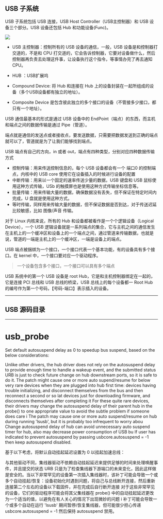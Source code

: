 ## USB 子系统

USB 子系统包括 USB 连接，USB Host Controller（USB主控制器）和 USB 设备三个部分。USB 设备还包括 Hub 和功能设备(Func)。

![](https://gitee.com/linKge-web/PerPic/raw/master/bookImg/ARM64biancheng/USB子系统.png)

- USB 主控制器：控制所有的 USB 设备的通信，一般，USB 设备是和控制器打交道的，不是和 CPU 打交道的，它会告诉控制器，它要对设备做什么，然后控制器再负责去处理这件事，让设备执行这个指令，等事情办完了再去通知 CPU。

- HUB ：USB扩展坞

- Compound Device: 将 Hub 和连接在 Hub 上的设备封装在一起所组成的设备（多个USB设备都有独立的地址）。
- Composite Device 是包含彼此独立的多个接口的设备（不管接多少接口，都只有一个地址）。

USB 通信最基本的形式是通过 USB 设备中的 EndPoint（端点）的东西，而主机和端点之间的数据传输是通过 Pipe（管道）。

端点就是通信的发送点或者接收点，要发送数据，只需要把数据发送到正确的端点就可以了，管道就是为了让我们能够找到端点。

USB 端点有自己的方向，in 或者 out，端点有四种类型，分别对应四种数据传输方式

- 控制传输：用来传送控制信息的，每个 USB 设备都会有一个 端口0 的控制端点，内核中的 USB core 使用它在设备插入的时候进行设备的配置
- 中断传输：用来以一个固定的速率传送少量的数据，USB 键盘和 USB 鼠标使用这种方式传输，USb 的触摸屏也是使用这种方式传输坐标信息等。
- 批量传输：用来传输大量的数据，确保数据没有丢失，但不保证在特定时间内完成，U 盘就是使用这种方式。
- 等时传输，同样用来传输大量的数据，但不保证数据是否到达，对于传送迟延比较敏感，比如 图像/声音 传输。

对于 Linux 内核来说，所有的 Hub 和设备都被看作是一个个逻辑设备（Logical Device），一个 USB 逻辑设备就是一系列端点的集合，它与主机之间的通信发生在主机上的一个缓冲区和设备上的一个端点之间，通过管道来传输数据，也就是说，管道的一端是主机上的一个缓冲区，一端是设备上的端点。

USB 端点被捆绑为一个接口，一个接口代表一个基本功能，有的设备具有多个接口。在 kernel 中，一个接口要对应一个驱动程序。

> 一个设备包含多个接口，一个接口可以具有多个端点

USB 系统中的第一个 USB 设备是 root Hub，它是和主机控制器绑定在一起的，它是连接 PCI 总线和 USB 总线的桥梁，USB 总线上的每个设备都一 Root Hub 的编号作为第一个号码，【号码-端口】表示插入的设备。

---

## USB 源码目录

----

# usb_probe

Set default autosuspend delay as 0 to speedup bus suspend,  based on the below considerations:

Unlike other drivers, the hub driver does not rely on the autosuspend delay to provide enough time to handle a wakeup event, and the submitted status URB is just to check future change on hub downstream ports, so it is safe to do it.    The patch might cause one or more auto supend/resume for below very rare devices when they are plugged into hub first time: devices having trouble initializing, and disconnect themselves from the bus and then reconnect a second or so lat devices just for downloading firmware, and disconnects    themselves after completing it For these quite rare devices, their drivers may change the autosuspend delay of their parent hub in the probe() to one appropriate value to avoid the subtle problem if someone does care i The patch may cause one or more auto suspend/resume on hub during running 'lsusb', but it is probably too infrequent to worry abou Change autosuspend delay of hub can avoid unnecessary auto suspend timer for hub, also may decrease power consumption of USB bu If user has indicated to prevent autosuspend by passing usbcore.autosuspend = -1 then keep autosuspend disabled. 


基于以下考虑，将默认自动挂起延迟设置为 0 以挂起加速总线：

与其他驱动不同，集线器驱动不依赖自动挂起延迟来提供足够的时间来处理唤醒事件，并且提交的状态 URB 只是为了检查集线器下游端口的未来变化，因此这样做是安全的。当以下非常罕见的设备第一次插入集线器时，该补丁可能会导致一个或多个自动挂起/恢复：设备初始化时遇到问题，将自己与总线断开连接，然后重新连接第二个左右的设备以下载固件，并在完成后自行断开连接 对于这些非常罕见的设备，它们的驱动程序可能会将其父集线器在 probe() 中的自动挂起延迟更改为一个适当的值，以避免在有人关心的情况下出现微妙的问题 i 补丁可能会导致一个或多个自动在运行 'lsusb' 期间暂停/恢复集线器，但可能很少担心传递 usbcore.autosuspend = -1 然后保持 autosuspend 禁用。
